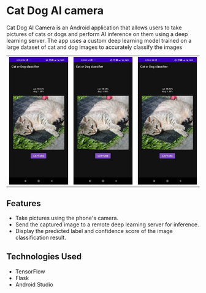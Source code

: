 # Cat Dog AI camera

Cat Dog AI Camera is an Android application that allows users to take pictures of cats or dogs and perform AI inference on them using a deep learning server. The app uses a custom deep learning model trained on a large dataset of cat and dog images to accurately classify the images

<table>
  <tr>
    <td><img src="screenshots/snapshot.jpg" alt="inference result" width="300"/></td>
    <td><img src="screenshots/snapshot.jpg" alt="inference result" width="300"/></td>
    <td><img src="screenshots/snapshot.jpg" alt="inference result" width="300"/></td>
  </tr>
</table>



## Features
- Take pictures using the phone's camera.
- Send the captured image to a remote deep learning server for inference.
- Display the predicted label and confidence score of the image classification result.



## Technologies Used
- TensorFlow
- Flask
- Android Studio

